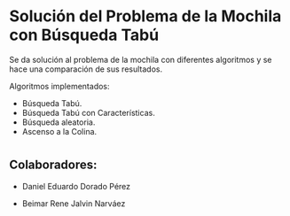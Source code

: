 # Solución del Problema de la Mochila con Búsqueda Tabú

Se da solución al problema de la mochila con diferentes algoritmos y se hace una comparación de sus resultados. 

Algoritmos implementados: 

* Búsqueda Tabú.
* Búsqueda Tabú con Características.
* Búsqueda aleatoria.
* Ascenso a la Colina.

#
## Colaboradores: 

* Daniel Eduardo Dorado Pérez


* Beimar Rene Jalvin Narváez
